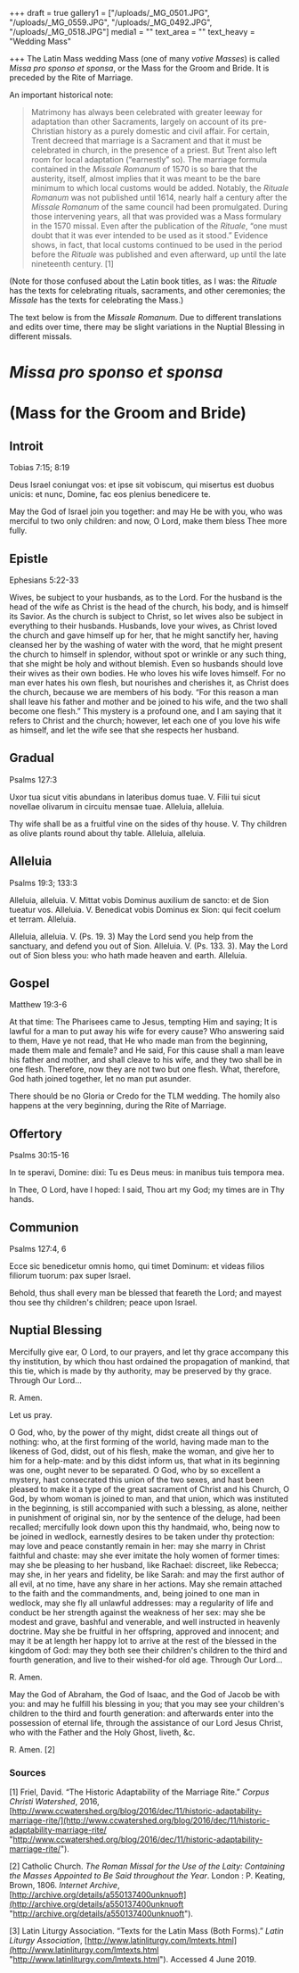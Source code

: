 +++
draft = true
gallery1 = ["/uploads/_MG_0501.JPG", "/uploads/_MG_0559.JPG", "/uploads/_MG_0492.JPG", "/uploads/_MG_0518.JPG"]
media1 = ""
text_area = ""
text_heavy = "Wedding Mass"

+++
The Latin Mass wedding Mass (one of many _votive Masses_) is called _Missa pro sponso et sponsa_, or the Mass for the Groom and Bride. It is preceded by the Rite of Marriage.

An important historical note:

> Matrimony has always been celebrated with greater leeway for adaptation than other Sacraments, largely on account of its pre-Christian history as a purely domestic and civil affair. For certain, Trent decreed that marriage is a Sacrament and that it must be celebrated in church, in the presence of a priest. But Trent also left room for local adaptation (“earnestly” so). The marriage formula contained in the _Missale Romanum_ of 1570 is so bare that the austerity, itself, almost implies that it was meant to be the bare minimum to which local customs would be added. Notably, the _Rituale Romanum_ was not published until 1614, nearly half a century after the _Missale Romanum_ of the same council had been promulgated. During those intervening years, all that was provided was a Mass formulary in the 1570 missal. Even after the publication of the _Rituale_, “one must doubt that it was ever intended to be used as it stood.” Evidence shows, in fact, that local customs continued to be used in the period before the _Rituale_ was published and even afterward, up until the late nineteenth century. \[1\]

(Note for those confused about the Latin book titles, as I was: the _Rituale_ has the texts for celebrating rituals, sacraments, and other ceremonies; the _Missale_ has the texts for celebrating the Mass.)

The text below is from the _Missale Romanum_. Due to different translations and edits over time, there may be slight variations in the Nuptial Blessing in different missals.

# _Missa pro sponso et sponsa_

# (Mass for the Groom and Bride)

## Introit

Tobias 7:15; 8:19

Deus Israel coniungat vos: et ipse sit vobiscum, qui misertus est duobus unicis: et nunc, Domine, fac eos plenius benedicere te.

May the God of Israel join you together: and may He be with you, who was merciful to two only children: and now, O Lord, make them bless Thee more fully.

## Epistle

Ephesians 5:22-33

Wives, be subject to your husbands, as to the Lord.  For the husband is the head of the wife as Christ is the head of the church, his body, and is himself its Savior. As the church is subject to Christ, so let wives also be subject in everything to their husbands. Husbands, love your wives, as Christ loved the church and gave himself up for her, that he might sanctify her, having cleansed her by the washing of water with the word,  that he might present the church to himself in splendor, without spot or wrinkle or any such thing, that she might be holy and without blemish.  Even so husbands should love their wives as their own bodies. He who loves his wife loves himself. For no man ever hates his own flesh, but nourishes and cherishes it, as Christ does the church, because we are members of his body. “For this reason a man shall leave his father and mother and be joined to his wife, and the two shall become one flesh.” This mystery is a profound one, and I am saying that it refers to Christ and the church; however, let each one of you love his wife as himself, and let the wife see that she respects her husband.

## Gradual

Psalms 127:3

Uxor tua sicut vitis abundans in lateribus domus tuae. V. Filii tui sicut novellae olivarum in circuitu mensae tuae. Alleluia, alleluia.

Thy wife shall be as a fruitful vine on the sides of thy house. V. Thy children as olive plants round about thy table. Alleluia, alleluia.

## Alleluia

Psalms 19:3; 133:3

Alleluia, alleluia. V. Mittat vobis Dominus auxilium de sancto: et de Sion tueatur vos. Alleluia. V. Benedicat vobis Dominus ex Sion: qui fecit coelum et terram. Alleluia.

Alleluia, alleluia. V. (Ps. 19. 3) May the Lord send you help from the sanctuary, and defend you out of Sion. Alleluia. V. (Ps. 133. 3). May the Lord out of Sion bless you: who hath made heaven and earth. Alleluia.

## Gospel

Matthew 19:3-6

At that time: The Pharisees came to Jesus, tempting Him and saying; It is lawful for a man to put away his wife for every cause? Who answering said to them, Have ye not read, that He who made man from the beginning, made them male and female? and He said, For this cause shall a man leave his father and mother, and shall cleave to his wife, and they two shall be in one flesh. Therefore, now they are not two but one flesh. What, therefore, God hath joined together, let no man put asunder.

There should be no Gloria or Credo for the TLM wedding. The homily also happens at the very beginning, during the Rite of Marriage.

## Offertory

Psalms 30:15-16

In te speravi, Domine: dixi: Tu es Deus meus: in manibus tuis tempora mea.

In Thee, O Lord, have I hoped: I said, Thou art my God; my times are in Thy hands.

## Communion

Psalms 127:4, 6

Ecce sic benedicetur omnis homo, qui timet Dominum: et videas filios filiorum tuorum: pax super Israel.

Behold, thus shall every man be blessed that feareth the Lord; and mayest thou see thy children's children; peace upon Israel.

## Nuptial Blessing

Mercifully give ear, O Lord, to our prayers, and let thy grace accompany this thy institution, by which thou hast ordained the propagation of mankind, that this tie, which is made by thy authority, may be preserved by thy grace. Through Our Lord...

R. Amen.

Let us pray.

O God, who, by the power of thy might, didst create all things out of nothing: who, at the first forming of the world, having made man to the likeness of God, didst, out of his flesh, make the woman, and give her to him for a help-mate: and by this didst inform us, that what in its beginning was one, ought never to be separated. O God, who by so excellent a mystery, hast consecrated this union of the two sexes, and hast been pleased to make it a type of the great sacrament of Christ and his Church, O God, by whom woman is joined to man, and that union, which was instituted in the beginning, is still accompanied with such a blessing, as alone, neither in punishment of original sin, nor by the sentence of the deluge, had been recalled; mercifully look down upon this thy handmaid, who, being now to be joined in wedlock, earnestly desires to be taken under thy protection: may love and peace constantly remain in her: may she marry in Christ faithful and chaste: may she ever imitate the holy women of former times: may she be pleasing to her husband, like Rachael: discreet, like Rebecca; may she, in her years and fidelity, be like Sarah: and may the first author of all evil, at no time, have any share in her actions. May she remain attached to the faith and the commandments, and, being joined to one man in wedlock, may she fly all unlawful addresses: may a regularity of life and conduct be her strength against the weakness of her sex: may she be modest and grave, bashful and venerable, and well instructed in heavenly doctrine. May she be fruitful in her offspring, approved and innocent; and may it be at length her happy lot to arrive at the rest of the blessed in the kingdom of God: may they both see their children's children to the third and fourth generation, and live to their wished-for old age. Through Our Lord...

R. Amen.

May the God of Abraham, the God of Isaac, and the God of Jacob be with you: and may he fulfill his blessing in you; that you may see your children's children to the third and fourth generation: and afterwards enter into the possession of eternal life, through the assistance of our Lord Jesus Christ, who with the Father and the Holy Ghost, liveth, &c.

R. Amen. \[2\]

### Sources

\[1\] Friel, David. “The Historic Adaptability of the Marriage Rite.” _Corpus Christi Watershed_, 2016, [http://www.ccwatershed.org/blog/2016/dec/11/historic-adaptability-marriage-rite/](http://www.ccwatershed.org/blog/2016/dec/11/historic-adaptability-marriage-rite/ "http://www.ccwatershed.org/blog/2016/dec/11/historic-adaptability-marriage-rite/").

\[2\] Catholic Church. _The Roman Missal for the Use of the Laity: Containing the Masses Appointed to Be Said throughout the Year_. London : P. Keating, Brown, 1806. _Internet Archive_, [http://archive.org/details/a550137400unknuoft](http://archive.org/details/a550137400unknuoft "http://archive.org/details/a550137400unknuoft").

\[3\] Latin Liturgy Association. “Texts for the Latin Mass (Both Forms).” _Latin Liturgy Association_, [http://www.latinliturgy.com/lmtexts.html](http://www.latinliturgy.com/lmtexts.html "http://www.latinliturgy.com/lmtexts.html"). Accessed 4 June 2019.